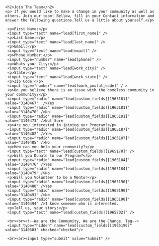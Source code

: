 <html>

    <h2>Join The Team</h2>
    <p> If you would like to make a change in your community as well as others. Join our team! Bellow, fill in your Contact information and answer the Following questions.Tell us a little about yourself.</p>
    
 <form method="post" action="XXXXXXXX.com">
    <input type="hidden" name="w2lid" value="xxxxxxxxx" />
    <input type="hidden" name="thank_you_page" value="https://s3.amazonaws.com/uploads.hipchat.com/514/4863862/cWZs6B3pPD4NC5o/sd-me-rainfall-contest-reminder-20161101.jpg" />

     <p>First Name:</p>
     <input type="text" name="lead[first_name]" />
     <p>Last Name:</p>
     <input type="text" name="lead[last_name]" />
     <p>Email:</p>
     <input type="text" name="lead[email]" />
     <p>Phone Number:</p>
     <input type="number" name="lead[phone]" />
     <p>Whats your City:</p>
     <input type="text" name="lead[work_city]" />
     <p>State:</p>
     <input type="text" name="lead[work_state]" />
     <p>Zip Code:</p>
     <input type="number" name="lead[work_postal_code]" / >
     <p>Do you believe there is an issue with the homeless community in your community?</p>
     <input type="radio" name="lead[custom_fields][1965181]" value="3140467"  />Yes
     <input type="radio" name="lead[custom_fields][1965181]" value="3140470" />No
     <input type="radio" name="lead[custom_fields][1965181]" value="3140473" />Not Sure
     <p>Are you interested in joining our Program?</p>
     <input type="radio" name="lead[custom_fields][1965187]" value="3140482" />Yes
     <input type="radio" name="lead[custom_fields][1965187]" value="3140485" />No
     <p>How can you help your community?</p>
     <input type="text" name="lead[custom_fields][1965178]" />
     <p>Will you Donate to our Program?</p>
     <input type="radio" name="lead[custom_fields][1965184]" value="3140476" />Yes
     <input type="radio" name="lead[custom_fields][1965184]" value="3140479" />No
     <p>Will you Volunteer to be a Mentor</p>
     <input type="radio" name="lead[custom_fields][1965190]" value="3140488" />Yes
     <input type="radio" name="lead[custom_fields][1965190]" value="3140491" />No
     <input type="radio" name="lead[custom_fields][1965190]" value="3140494" />I know someone who is interested.
     <p>Tell us, your story:</p>
     <input type="text" name="lead[custom_fields][1965202]" />
     
     <br><br><!--We are the Community, We are the Change, Tag-->
     <input type="hidden" name="lead[custom_fields][1965196]" value="3140503" checked="checked"/>
     
     <br><br><input type="submit" value="Submit" />
     
</form>     
     
</html>
